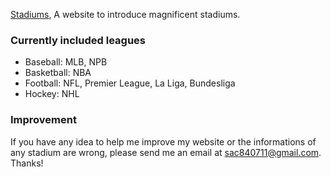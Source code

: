 [Stadiums](http://www.ballonhouse.com:3000), A website to introduce magnificent stadiums.

### Currently included leagues
- Baseball: MLB, NPB
- Basketball: NBA
- Football: NFL, Premier League, La Liga, Bundesliga
- Hockey: NHL

### Improvement
If you have any idea to help me improve my website or the informations of any stadium are wrong, please send me an email at sac840711@gmail.com. Thanks!
